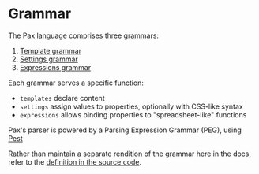 # Grammar

The Pax language comprises three grammars:
 1. [Template grammar](https://www.github.com/pax-lang/pax-lang/blob/master/pax-compiler/src/pax.pest#L05)
 2. [Settings grammar](https://www.github.com/pax-lang/pax-lang/blob/master/pax-compiler/src/pax.pest#L69)
 3. [Expressions grammar](https://www.github.com/pax-lang/pax-lang/blob/master/pax-compiler/src/pax.pest#L101)

Each grammar serves a specific function:
 - `templates` declare content
 - `settings` assign values to properties, optionally with CSS-like syntax
 - `expressions` allows binding properties to "spreadsheet-like" functions

Pax's parser is powered by a Parsing Expression Grammar (PEG), using [Pest](https://pest.rs/)

Rather than maintain a separate rendition of the grammar here in the docs, refer to the [definition in the source code](https://www.github.com/pax-lang/pax-lang/blob/master/pax-compiler/src/pax.pest).